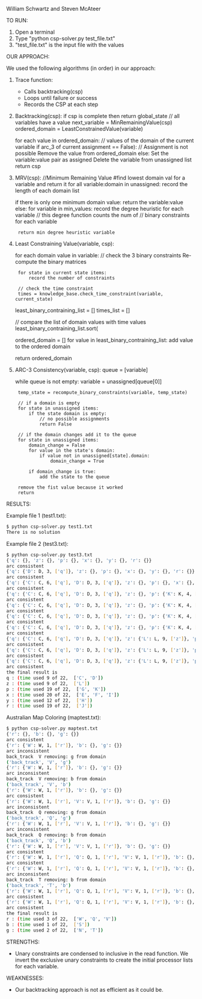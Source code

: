 William Schwartz and Steven McAteer

TO RUN:
1. Open a terminal
2. Type "python csp-solver.py test_file.txt"
3. "test_file.txt" is the input file with the values

OUR APPROACH:

We used the following algorithms (in order) in our approach:

1. Trace function:
    - Calls backtracking(csp)
    - Loops until failure or success
    - Records the CSP at each step

2. Backtracking(csp):
    if csp is complete then return global_state // all variables have a value
    next_variable = MinRemainingValue(csp)
    ordered_domain = LeastConstrainedValue(variable)

    for each value in ordered_domain: // values of the domain of the current variable
        if arc_3 of current assignment == False):
            // Assignment is not possible
            Remove the value from ordered_domain
        else:
            Set the variable:value pair as assigned
            Delete the variable from unassigned list
            return csp

3. MRV(csp): //Minimum Remaining Value
    #find lowest domain val for a variable and return it
    for all variable:domain in unassigned:
        record the length of each domain list

    if there is only one minimum domain value:
        return the variable:value
    else:
        for variable in min_values:
            record the degree heuristic for each variable
            // this degree function counts the num of
            // binary constraints for each variable

        return min degree heuristic variable


4. Least Constraining Value(variable, csp):

    for each domain value in variable:
        // check the 3 binary constraints
        Re-compute the binary matrices

        for state in current state items:
            record the number of constraints

        // check the time constraint
        times = knowledge_base.check_time_constraint(variable, current_state)

    least_binary_contraining_list = []
    times_list = []

    // compare the list of domain values with time values
    least_binary_contraining_list.sort(

    ordered_domain = []
    for value in least_binary_contraining_list:
        add value to the ordered domain

    return ordered_domain


5. ARC-3 Consistency(variable, csp):
    queue = [variable]

    while queue is not empty:
        variable = unassigned[queue[0]]

        temp_state = recompute_binary_constraints(variable, temp_state)

        // if a domain is empty
        for state in unassigned items:
            if the state domain is empty:
                // no possible assignments
                return False

        // if the domain changes add it to the queue
        for state in unassigned items:
            domain_change = False
            for value in the state's domain:
                if value not in unassigned[state].domain:
                    domain_change = True

            if domain_change is true:
                add the state to the queue

        remove the fist value because it worked
        return


RESULTS:

Example file 1 (test1.txt):
```bash
$ python csp-solver.py test1.txt
There is no solution
```

Example file 2 (test3.txt):
``` bash
$ python csp-solver.py test3.txt
{'q': {}, 'z': {}, 'p': {}, 'x': {}, 'y': {}, 'r': {}}
arc consistent
{'q': {'D': D, 3, ['q']}, 'z': {}, 'p': {}, 'x': {}, 'y': {}, 'r': {}}
arc consistent
{'q': {'C': C, 6, ['q'], 'D': D, 3, ['q']}, 'z': {}, 'p': {}, 'x': {}, 'y': {}, 'r': {}}
arc consistent
{'q': {'C': C, 6, ['q'], 'D': D, 3, ['q']}, 'z': {}, 'p': {'K': K, 4, ['p']}, 'x': {}, 'y': {}, 'r': {}}
arc consistent
{'q': {'C': C, 6, ['q'], 'D': D, 3, ['q']}, 'z': {}, 'p': {'K': K, 4, ['p']}, 'x': {}, 'y': {}, 'r': {'J': J, 19, ['r']}}
arc consistent
{'q': {'C': C, 6, ['q'], 'D': D, 3, ['q']}, 'z': {}, 'p': {'K': K, 4, ['p']}, 'x': {'I': I, 7, ['x']}, 'y': {}, 'r': {'J': J, 19, ['r']}}
arc consistent
{'q': {'C': C, 6, ['q'], 'D': D, 3, ['q']}, 'z': {}, 'p': {'K': K, 4, ['p']}, 'x': {'I': I, 7, ['x']}, 'y': {'H': H, 12, ['y']}, 'r': {'J': J, 19, ['r']}}
arc consistent
{'q': {'C': C, 6, ['q'], 'D': D, 3, ['q']}, 'z': {'L': L, 9, ['z']}, 'p': {'K': K, 4, ['p']}, 'x': {'I': I, 7, ['x']}, 'y': {'H': H, 12, ['y']}, 'r': {'J': J, 19, ['r']}}
arc consistent
{'q': {'C': C, 6, ['q'], 'D': D, 3, ['q']}, 'z': {'L': L, 9, ['z']}, 'p': {'G': G, 15, ['p'], 'K': K, 4, ['p']}, 'x': {'I': I, 7, ['x']}, 'y': {'H': H, 12, ['y']}, 'r': {'J': J, 19, ['r']}}
arc consistent
{'q': {'C': C, 6, ['q'], 'D': D, 3, ['q']}, 'z': {'L': L, 9, ['z']}, 'p': {'G': G, 15, ['p'], 'K': K, 4, ['p']}, 'x': {'E': E, 5, ['x'], 'I': I, 7, ['x']}, 'y': {'H': H, 12, ['y']}, 'r': {'J': J, 19, ['r']}}
arc consistent
the final result is
q : (time used 9 of 22,  ['C', 'D'])
z : (time used 9 of 22,  ['L'])
p : (time used 19 of 22,  ['G', 'K'])
x : (time used 20 of 22,  ['E', 'F', 'I'])
y : (time used 12 of 22,  ['H'])
r : (time used 19 of 22,  ['J'])
```
Australian Map Coloring (maptest.txt):
```bash
$ python csp-solver.py maptest.txt
{'r': {}, 'b': {}, 'g': {}}
arc consistent
{'r': {'W': W, 1, ['r']}, 'b': {}, 'g': {}}
arc inconsistent
back_track  V removing: g from domain
('back_track', 'V', 'g')
{'r': {'W': W, 1, ['r']}, 'b': {}, 'g': {}}
arc inconsistent
back_track  V removing: b from domain
('back_track', 'V', 'b')
{'r': {'W': W, 1, ['r']}, 'b': {}, 'g': {}}
arc consistent
{'r': {'W': W, 1, ['r'], 'V': V, 1, ['r']}, 'b': {}, 'g': {}}
arc inconsistent
back_track  Q removing: g from domain
('back_track', 'Q', 'g')
{'r': {'W': W, 1, ['r'], 'V': V, 1, ['r']}, 'b': {}, 'g': {}}
arc inconsistent
back_track  Q removing: b from domain
('back_track', 'Q', 'b')
{'r': {'W': W, 1, ['r'], 'V': V, 1, ['r']}, 'b': {}, 'g': {}}
arc consistent
{'r': {'W': W, 1, ['r'], 'Q': Q, 1, ['r'], 'V': V, 1, ['r']}, 'b': {}, 'g': {}}
arc consistent
{'r': {'W': W, 1, ['r'], 'Q': Q, 1, ['r'], 'V': V, 1, ['r']}, 'b': {}, 'g': {'N': N, 1, ['g']}}
arc inconsistent
back_track  T removing: b from domain
('back_track', 'T', 'b')
{'r': {'W': W, 1, ['r'], 'Q': Q, 1, ['r'], 'V': V, 1, ['r']}, 'b': {}, 'g': {'N': N, 1, ['g']}}
arc consistent
{'r': {'W': W, 1, ['r'], 'Q': Q, 1, ['r'], 'V': V, 1, ['r']}, 'b': {}, 'g': {'N': N, 1, ['g'], 'T': T, 1, ['g']}}
arc consistent
the final result is
r : (time used 3 of 22,  ['W', 'Q', 'V'])
b : (time used 1 of 22,  ['S'])
g : (time used 2 of 22,  ['N', 'T'])
```

STRENGTHS:
- Unary constraints are condensed to inclusive in the read function. We
invert the exclusive unary constraints to create the initial processor lists
for each variable.

WEAKNESSES:
- Our backtracking approach is not as efficient as it could be.
